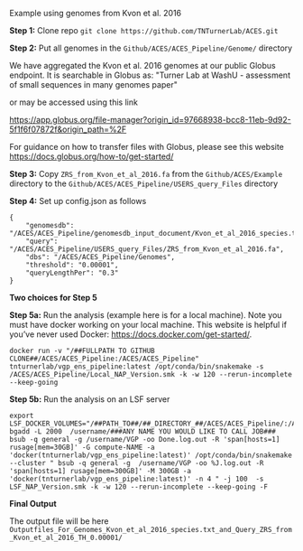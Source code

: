 Example using genomes from Kvon et al. 2016

**Step 1:** Clone repo
`git clone https://github.com/TNTurnerLab/ACES.git`

**Step 2:** Put all genomes in the `Github/ACES/ACES_Pipeline/Genome/` directory

We have aggregated the Kvon et al. 2016 genomes at our public Globus endpoint. It is searchable in Globus as:
"Turner Lab at WashU - assessment of small sequences in many genomes paper" 

or may be accessed using this link 

https://app.globus.org/file-manager?origin_id=97668938-bcc8-11eb-9d92-5f1f6f07872f&origin_path=%2F

For guidance on how to transfer files with Globus, please see this website https://docs.globus.org/how-to/get-started/

**Step 3:** Copy `ZRS_from_Kvon_et_al_2016.fa` from the `Github/ACES/Example` directory to the `Github/ACES/ACES_Pipeline/USERS_query_Files` directory

**Step 4:** Set up config.json as follows
```
{
    "genomesdb": "/ACES/ACES_Pipeline/genomesdb_input_document/Kvon_et_al_2016_species.txt",
    "query": "/ACES/ACES_Pipeline/USERS_query_Files/ZRS_from_Kvon_et_al_2016.fa",
    "dbs": "/ACES/ACES_Pipeline/Genomes",
    "threshold": "0.00001",
    "queryLengthPer": "0.3"
}
```

**Two choices for Step 5**

**Step 5a:** Run the analysis (example here is for a local machine). Note you must have docker working on your local machine. This website is helpful if you’ve never used Docker: https://docs.docker.com/get-started/.

```
docker run -v "/##FULLPATH TO GITHUB CLONE##/ACES/ACES_Pipeline:/ACES/ACES_Pipeline" tnturnerlab/vgp_ens_pipeline:latest /opt/conda/bin/snakemake -s /ACES/ACES_Pipeline/Local_NAP_Version.smk -k -w 120 --rerun-incomplete --keep-going
```

**Step 5b:** Run the analysis on an LSF server
```
export LSF_DOCKER_VOLUMES="/##PATH_TO##/##_DIRECTORY_##/ACES/ACES_Pipeline/:/ACES/ACES_Pipeline/"
bgadd -L 2000  /username/###ANY NAME YOU WOULD LIKE TO CALL JOB###
bsub -q general -g /username/VGP -oo Done.log.out -R 'span[hosts=1] rusage[mem=30GB]' -G compute-NAME -a 'docker(tnturnerlab/vgp_ens_pipeline:latest)' /opt/conda/bin/snakemake --cluster " bsub -q general -g  /username/VGP -oo %J.log.out -R 'span[hosts=1] rusage[mem=300GB]' -M 300GB -a 'docker(tnturnerlab/vgp_ens_pipeline:latest)' -n 4 " -j 100  -s LSF_NAP_Version.smk -k -w 120 --rerun-incomplete --keep-going -F
```

**Final Output**

The output file will be here `Outputfiles_For_Genomes_Kvon_et_al_2016_species.txt_and_Query_ZRS_from_Kvon_et_al_2016_TH_0.00001/`

